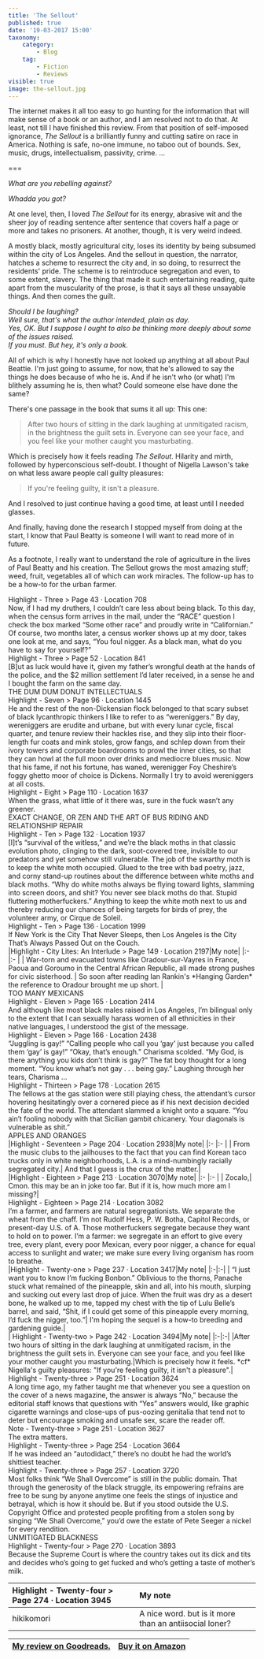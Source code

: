 ```yaml
---
title: 'The Sellout'
published: true
date: '19-03-2017 15:00'
taxonomy:
    category:
        - Blog
    tag:
        - Fiction
        - Reviews
visible: true
image: the-sellout.jpg
---
```


The internet makes it all too easy to go hunting for the information that will make sense of a book or an author, and I am resolved not to do that. At least, not till I have finished this review. From that position of self-imposed ignorance, <em>The Sellout</em> is a brilliantly funny and cutting satire on race in America. Nothing is safe, no-one immune, no taboo out of bounds. Sex, music, drugs, intellectualism, passivity, crime. ...

===

*What are you rebelling against?*

*Whadda you got?*

At one level, then, I loved _The Sellout_ for its energy, abrasive wit and the sheer joy of reading sentence after sentence that covers half a page or more and takes no prisoners. At another, though, it is very weird indeed. 

A mostly black, mostly agricultural city, loses its identity by being subsumed within the city of Los Angeles. And the sellout in question, the narrator, hatches a scheme to resurrect the city and, in so doing, to resurrect the residents' pride. The scheme is to reintroduce segregation and even, to some extent, slavery. The thing that made it such entertaining reading, quite apart from the muscularity of the prose, is that it says all these unsayable things. And then comes the guilt. 

*Should I be laughing?*  
*Well sure, that's what the author intended, plain as day.*  
*Yes, OK. But I suppose I ought to also be thinking more deeply about some of the issues raised.*  
*If you must. But hey, it's only a book.*

All of which is why I honestly have not looked up anything at all about Paul Beattie. I'm just going to assume, for now, that he's allowed to say the things he does because of who he is. And if he isn't who (or what) I'm blithely assuming he is, then what? Could someone else have done the same?

There's one passage in the book that sums it all up: This one:

> After two hours of sitting in the dark laughing at unmitigated racism, in the brightness the guilt sets in. Everyone can see your face, and you feel like your mother caught you masturbating.

Which is precisely how it feels reading _The Sellout_. Hilarity and mirth, followed by hyperconscious self-doubt. I thought of Nigella Lawson's take on what less aware people call guilty pleasures: 

> If you're feeling guilty, it isn't a pleasure.

And I resolved to just continue having a good time, at least until I needed glasses.

And finally, having done the research I stopped myself from doing at the start, I know that Paul Beatty is someone I will want to read more of in future.

As a footnote, I really want to understand the role of agriculture in the lives of Paul Beatty and his creation. The Sellout grows the most amazing stuff; weed, fruit, vegetables all of which can work miracles. The follow-up has to be a how-to for the urban farmer.

<div class="noteHeading">
    Highlight - Three > Page 43 · Location 708
</div>
<div class="noteText">
    Now, if I had my druthers, I couldn’t care less about being black. To this day, when the census form arrives in the mail, under the “RACE” question I check the box marked “Some other race” and proudly write in “Californian.” Of course, two months later, a census worker shows up at my door, takes one look at me, and says, “You foul nigger. As a black man, what do you have to say for yourself?”
</div>
<div class="noteHeading">
    Highlight - Three > Page 52 · Location 841
</div>
<div class="noteText">
   [B]ut as luck would have it, given my father’s wrongful death at the hands of the police, and the $2 million settlement I’d later received, in a sense he and I bought the farm on the same day.
</div>
<div class="sectionHeading">
    THE DUM DUM DONUT INTELLECTUALS
</div>
<div class="noteHeading">
    Highlight - Seven > Page 96 · Location 1445
</div>
<div class="noteText">
    He and the rest of the non-Dickensian flock belonged to that scary subset of black lycanthropic thinkers I like to refer to as “wereniggers.” By day, wereniggers are erudite and urbane, but with every lunar cycle, fiscal quarter, and tenure review their hackles rise, and they slip into their floor-length fur coats and mink stoles, grow fangs, and schlep down from their ivory towers and corporate boardrooms to prowl the inner cities, so that they can howl at the full moon over drinks and mediocre blues music. Now that his fame, if not his fortune, has waned, werenigger Foy Cheshire’s foggy ghetto moor of choice is Dickens. Normally I try to avoid wereniggers at all costs.
</div>
<div class="noteHeading">
    Highlight - Eight > Page 110 · Location 1637
</div>
<div class="noteText">
    When the grass, what little of it there was, sure in the fuck wasn’t any greener.
</div>
<div class="sectionHeading">
    EXACT CHANGE, OR ZEN AND THE ART OF BUS RIDING AND RELATIONSHIP REPAIR
</div>
<div class="noteHeading">
    Highlight - Ten > Page 132 · Location 1937
</div>
<div class="noteText">
    [I]t’s “survival of the witless,” and we’re the black moths in that classic evolution photo, clinging to the dark, soot-covered tree, invisible to our predators and yet somehow still vulnerable. The job of the swarthy moth is to keep the white moth occupied. Glued to the tree with bad poetry, jazz, and corny stand-up routines about the difference between white moths and black moths. “Why do white moths always be flying toward lights, slamming into screen doors, and shit? You never see black moths do that. Stupid fluttering motherfuckers.” Anything to keep the white moth next to us and thereby reducing our chances of being targets for birds of prey, the volunteer army, or Cirque de Soleil.
</div>
<div class="noteHeading">
    Highlight - Ten > Page 136 · Location 1999
</div>
<div class="noteText">
    If New York is the City That Never Sleeps, then Los Angeles is the City That’s Always Passed Out on the Couch.
</div>
<div class="noteHeading">
</div>
|Highlight - City Lites: An Interlude > Page 149 · Location 2197|My note|		
|:-			|:-			|
|		War-torn and evacuated towns like Oradour-sur-Vayres in France, Paoua and Goroumo in the Central African Republic, all made strong pushes for civic sisterhood.	|	     So soon after reading Ian Rankin's *Hanging Garden* the reference to Oradour brought me up short. 		|

<div class="sectionHeading">
    TOO MANY MEXICANS
</div>
<div class="noteHeading">
    Highlight - Eleven > Page 165 · Location 2414
</div>
<div class="noteText">
    And although like most black males raised in Los Angeles, I’m bilingual only to the extent that I can sexually harass women of all ethnicities in their native languages, I understood the gist of the message.
</div>
<div class="noteHeading">
    Highlight - Eleven > Page 166 · Location 2438
</div>
<div class="noteText">
    “Juggling is gay!” “Calling people who call you ‘gay’ just because you called them ‘gay’ is gay!” “Okay, that’s enough.” Charisma scolded. “My God, is there anything you kids don’t think is gay?” The fat boy thought for a long moment. “You know what’s not gay . . . being gay.” Laughing through her tears, Charisma ...
</div>
<div class="noteHeading">
    Highlight - Thirteen > Page 178 · Location 2615
</div>
<div class="noteText">
    The fellows at the gas station were still playing chess, the attendant’s cursor hovering hesitatingly over a cornered piece as if his next decision decided the fate of the world. The attendant slammed a knight onto a square. “You ain’t fooling nobody with that Sicilian gambit chicanery. Your diagonals is vulnerable as shit.”
</div>
<div class="sectionHeading">
    APPLES AND ORANGES
</div>
<div class="noteHeading">
</div>
|Highlight - Seventeen > Page 204 · Location 2938|My note|		
|:-			|:-			|
|    From the music clubs to the jailhouses to the fact that you can find Korean taco trucks only in white neighborhoods, L.A. is a mind-numbingly racially segregated city.|    And that I guess  is the crux of the matter.|

<div class="noteHeading">
</div>
|Highlight - Eighteen > Page 213 · Location 3070|My note|		
|:-			|:-			| 
|    Zocalo,|    Cmon. this may be an in  joke too far. But if it is, how much more am I missing?|

<div class="noteHeading">
    Highlight - Eighteen > Page 214 · Location 3082
</div>
<div class="noteText">
    I’m a farmer, and farmers are natural segregationists. We separate the wheat from the chaff. I’m not Rudolf Hess, P. W. Botha, Capitol Records, or present-day U.S. of A. Those motherfuckers segregate because they want to hold on to power. I’m a farmer: we segregate in an effort to give every tree, every plant, every poor Mexican, every poor nigger, a chance for equal access to sunlight and water; we make sure every living organism has room to breathe.
</div>
<div class="noteHeading">
</div>
|Highlight - Twenty-one > Page 237 · Location 3417|My note|
|:-|:-|
|   “I just want you to know I’m fucking Bonbon.” Oblivious to the thorns, Panache stuck what remained of the pineapple, skin and all, into his mouth, slurping and sucking out every last drop of juice. When the fruit was dry as a desert bone, he walked up to me, tapped my chest with the tip of Lulu Belle’s barrel, and said, “Shit, if I could get some of this pineapple every morning, I’d fuck the nigger, too.”|   I'm hoping the sequel is a how-to breeding and gardening guide.|

<div class="noteHeading">
</div>
|    Highlight - Twenty-two > Page 242 · Location 3494|My note|
|:-|:-|
|After two hours of sitting in the dark laughing at unmitigated racism, in the brightness the guilt sets in. Everyone can see your face, and you feel like your mother caught you masturbating.|Which is precisely how it feels. *cf* Nigella's guilty pleasures: "If you're feeling guilty, it isn't a pleasure".|

<div class="noteHeading">
    Highlight - Twenty-three > Page 251 · Location 3624
</div>
<div class="noteText">
    A long time ago, my father taught me that whenever you see a question on the cover of a news magazine, the answer is always “No,” because the editorial staff knows that questions with “Yes” answers would, like graphic cigarette warnings and close-ups of pus-oozing genitalia that tend not to deter but encourage smoking and unsafe sex, scare the reader off.
</div>
<div class="noteHeading">
    Note - Twenty-three > Page 251 · Location 3627
</div>
<div class="noteText">
    The extra matters.
</div>
<div class="noteHeading">
    Highlight - Twenty-three > Page 254 · Location 3664
</div>
<div class="noteText">
    If he was indeed an “autodidact,” there’s no doubt he had the world’s shittiest teacher.
</div>
<div class="noteHeading">
    Highlight - Twenty-three > Page 257 · Location 3720
</div>
<div class="noteText">
    Most folks think “We Shall Overcome” is still in the public domain. That through the generosity of the black struggle, its empowering refrains are free to be sung by anyone anytime one feels the stings of injustice and betrayal, which is how it should be. But if you stood outside the U.S. Copyright Office and protested people profiting from a stolen song by singing “We Shall Overcome,” you’d owe the estate of Pete Seeger a nickel for every rendition.
</div>
<div class="sectionHeading">
    UNMITIGATED BLACKNESS
</div>
<div class="noteHeading">
    Highlight - Twenty-four > Page 270 · Location 3893
</div>
<div class="noteText">
    Because the Supreme Court is where the country takes out its dick and tits and decides who’s going to get fucked and who’s getting a taste of mother’s milk.
</div>
<div class="noteHeading">
</div>

|    Highlight - Twenty-four > Page 274 · Location 3945|My note|
|:-|:-|
|hikikomori|    A nice word. but is it more than an antiisocial loner?|

| <a href="https://www.goodreads.com/review/show/1814268201">My review on Goodreads.</a> | [Buy it on Amazon](http://amzn.to/2nSgRFv) |
|:- | -: |